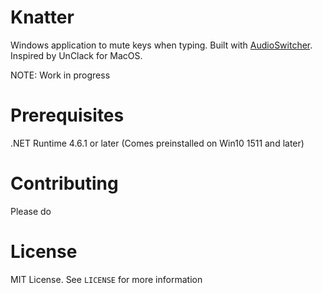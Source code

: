 Knatter
=======

Windows application to  mute keys when typing. Built with [AudioSwitcher](https://github.com/xenolightning/AudioSwitcher/).  Inspired by UnClack for MacOS.

NOTE: Work in progress


Prerequisites
=============

.NET Runtime 4.6.1 or later (Comes preinstalled on Win10 1511 and later)

Contributing
============

Please do

License
=======

MIT License. See `LICENSE` for more information
